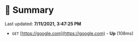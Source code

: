 # 📖 Summary
Last updated: **7/11/2021, 3:47:25 PM**

- `GET` [https://google.com](https://google.com) - **Up** (108ms)
